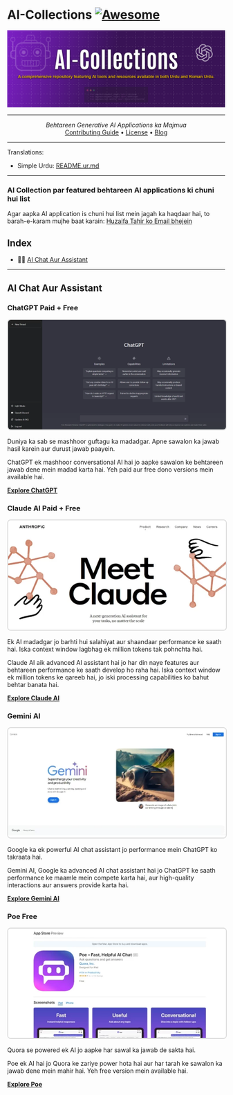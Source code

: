 # AI-Collections [![Awesome](https://awesome.re/badge-flat2.svg)](https://awesome.re)
<img alt="Generative AI Applications ki Tadad" src="./images/thumbnail.png" />

---

<div align="center">
    <i>Behtareen Generative AI Applications ka Majmua</i>
    <br />
</div>


<div align="center">
    <a href="./CONTRIBUTING.md">Contributing Guide</a> •
    <a href="LICENSE">License</a> •
    <a href="#">Blog</a>
</div>

---

Translations:
- Simple Urdu: [README.ur.md](https://github.com/ai-collection/ai-collection/blob/main/README.es.md)

---

### AI Collection par featured behtareen AI applications ki chuni hui list

<p>Agar aapka AI application is chuni hui list mein jagah ka haqdaar hai, to barah-e-karam mujhe baat karain: <a href="mailto:huzaifatahir7524@gmail.com">Huzaifa Tahir ko Email bhejein</a></p>

## Index
- 🤖💬 [AI Chat Aur Assistant](#AI-Chat-Aur-Assistant)


---

<style>
  div:hover img {
      cursor: pointer;
  }
</style>

## AI Chat Aur Assistant

### **ChatGPT Paid + Free**
<div align="center">
    <a href="https://chat.openai.com/" target="_blank">
       <img src="./images/ChatGPT.webp" alt="gpt" style=" border: 2px solid #ddd; border-radius: 8px;">
    </a>
</div>

Duniya ka sab se mashhoor guftagu ka madadgar. Apne sawalon ka jawab hasil karein aur durust jawab paayein.

ChatGPT ek mashhoor conversational AI hai jo aapke sawalon ke behtareen jawab dene mein madad karta hai. Yeh paid aur free dono versions mein available hai.

**[Explore ChatGPT](https://chat.openai.com/)**

### **Claude AI Paid + Free**

<div align="center">
    <a href="https://claude.ai/" target="_blank">
       <img src="./images/claude-ai-768x385.webp" alt="claude" style=" border: 2px solid #ddd; border-radius: 8px;">
    </a>
</div>

Ek AI madadgar jo barhti hui salahiyat aur shaandaar performance ke saath hai. Iska context window lagbhag ek million tokens tak pohnchta hai.

Claude AI aik advanced AI assistant hai jo har din naye features aur behtareen performance ke saath develop ho raha hai. Iska context window ek million tokens ke qareeb hai, jo iski processing capabilities ko bahut behtar banata hai.

**[Explore Claude AI](https://claude.ai)**



### **Gemini AI**

<div align="center">
    <a href="https://gemini.google.com/" target="_blank">
       <img src="./images/gemini_ai.webp" alt="gemini" style=" border: 2px solid #ddd; border-radius: 8px;">
    </a>
</div>

Google ka ek powerful AI chat assistant jo performance mein ChatGPT ko takraata hai.

Gemini AI, Google ka advanced AI chat assistant hai jo ChatGPT ke saath performance ke maamle mein compete karta hai, aur high-quality interactions aur answers provide karta hai.

**[Explore Gemini AI](https://gemini.google.com/)**


### **Poe Free**

<div align="center">
    <a href="https://poe.com" target="_blank">
       <img src="./images/poe.webp" alt="poe" style=" border: 2px solid #ddd; border-radius: 8px;">
    </a>
</div>

Quora se powered ek AI jo aapke har sawal ka jawab de sakta hai.

Poe ek AI hai jo Quora ke zariye power hota hai aur har tarah ke sawalon ka jawab dene mein mahir hai. Yeh free version mein available hai.

**[Explore Poe](https://poe.com)**